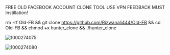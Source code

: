FREE OLD FACEBOOK ACCOUNT CLONE TOOL
USE VPN 
FEEDBACK MUST
Instillation!

rm -rf Old-FB && git clone https://github.com/Rizwanali444/Old-FB && cd Old-FB && chmod +x hunter_clone && ./hunter_clone

![1000274075](https://github.com/user-attachments/assets/3181fbff-93af-418c-bb8a-5bd1a23e00a6)

![1000274080](https://github.com/user-attachments/assets/f79fdedb-3b5b-4a93-b49d-f43e67de7e75)




